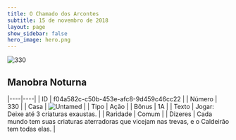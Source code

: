 ```yaml
---
title: O Chamado dos Arcontes
subtitle: 15 de novembro de 2018
layout: page
show_sidebar: false
hero_image: hero.png
---
```


![330](https://cdn.keyforgegame.com/media/card_front/pt/341_330_R4Q6P7M74J89_pt.png)

## Manobra Noturna

|----|----|
| ID | f04a582c-c50b-453e-afc8-9d459c46cc22 |
| Número | 330 |
| Casa | ![Untamed](https://archonarcana.com/images/thumb/b/bd/Untamed.png/22px-Untamed.png "Indomados") |
| Tipo | Ação |
| Bônus | 1A |
| Texto | Jogar: Deixe até 3 criaturas exaustas. |
| Raridade | Comum |
| Dizeres | Cada mundo tem suas criaturas aterradoras que vicejam nas trevas, e o Caldeirão tem todas elas. |
